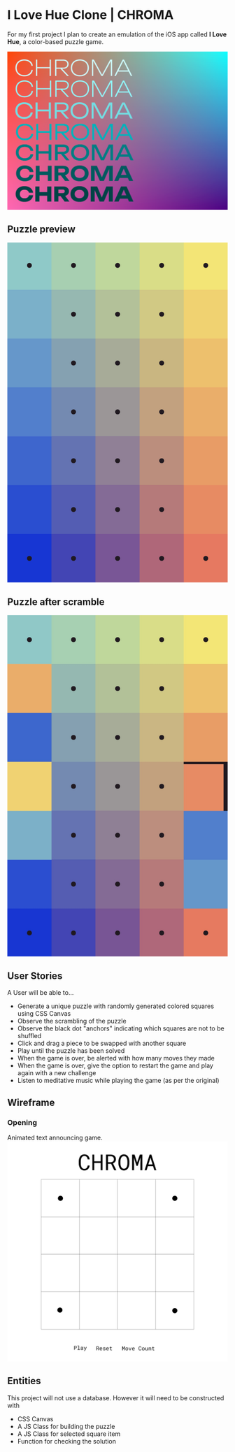 # I Love Hue Clone | CHROMA

For my first project I plan to create an emulation of the iOS app called **I Love Hue**, a color-based puzzle game.


<img src="images/start.png">

## Puzzle preview
<img src="images/hue.png">

## Puzzle after scramble
<img src="images/hue2.jpg">

## User Stories

A User will be able to...
- Generate a unique puzzle with randomly generated colored squares using CSS Canvas
- Observe the scrambling of the puzzle
- Observe the black dot "anchors" indicating which squares are not to be shuffled
- Click and drag a piece to be swapped with another square
- Play until the puzzle has been solved
- When the game is over, be alerted with how many moves they made 
- When the game is over, give the option to restart the game and play again with a new challenge
- Listen to meditative music while playing the game (as per the original)

## Wireframe
### Opening 
Animated text announcing game.
<img src="images/mockup1.png">

## Entities

This project will not use a database. However it will need to be constructed with
- CSS Canvas
- A JS Class for building the puzzle
- A JS Class for selected square item
- Function for checking the solution